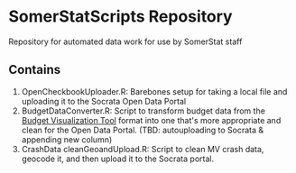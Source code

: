 # SomerStatScripts Repository

Repository for automated data work for use by SomerStat staff

## Contains

1. OpenCheckbookUploader.R: Barebones setup for taking a local file and uploading it to the Socrata Open Data Portal
2. BudgetDataConverter.R: Script to transform budget data from the [Budget Visualization Tool](http://http://budget.somervillema.gov/) format into one that's more appropriate and clean for the Open Data Portal. (TBD: autouploading to Socrata & appending new column)
3. CrashData cleanGeoandUpload.R: Script to clean MV crash data, geocode it, and then upload it to the Socrata portal.